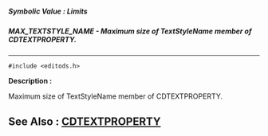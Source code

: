 ##### Symbolic Value : Limits
##### MAX_TEXTSTYLE_NAME - Maximum size of TextStyleName member of CDTEXTPROPERTY.
---
```
#include <editods.h>
```
**Description :**

Maximum size of TextStyleName member of CDTEXTPROPERTY.

**See Also :**
[CDTEXTPROPERTY](/domino-c-api-docs/reference/Data/CDTEXTPROPERTY)
---
